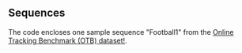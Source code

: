 ## Sequences
The code encloses one sample sequence "Football1" from the [Online Tracking Benchmark (OTB) dataset!](https://sites.google.com/site/trackerbenchmark/benchmarks/v10).


